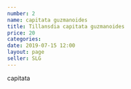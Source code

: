 ```yaml
---
number: 2
name: capitata guzmanoides
title: Tillansdia capitata guzmanoides
price: 20
categories:
date: 2019-07-15 12:00
layout: page
seller: SLG
---
```

capitata

